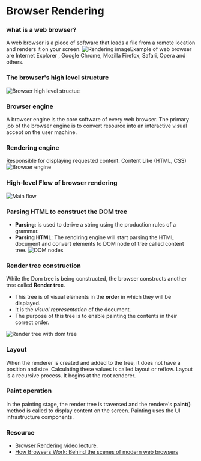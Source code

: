 # Browser Rendering
### what is a web browser?

A web browser is a piece of software that loads a file from a remote location and renders it on your screen.
![Rendering image ](https://miro.medium.com/max/4848/1*uY2K9BXnJ-uP4X9vAPvfDg.png)Example of web browser are Internet Explorer , Google Chrome, Mozilla Firefox, Safari, Opera and others.
### The browser's high level structure 
![Browser high level structue](https://www.html5rocks.com/en/tutorials/internals/howbrowserswork/layers.png)

### Browser engine
A browser engine is the core software of every web browser. The primary job of the browser engine is to convert resource into an interactive visual accept on the user machine.

###  Rendering engine 
Responsible for displaying requested content. Content Like (HTML, CSS) 
![Browser engine](https://sreejithav.files.wordpress.com/2013/05/bengines.png)
### High-level Flow of browser rendering
![Main flow](https://www.html5rocks.com/en/tutorials/internals/howbrowserswork/flow.png)
###  Parsing HTML to construct the DOM tree
* __Parsing__: is used to derive a string using the production rules of a grammar. 
* __Parsing HTML__:  The rendiring engine will start parsing the HTML document and convert elements to DOM node of tree called content tree. 
![DOM nodes](https://www.html5rocks.com/en/tutorials/internals/howbrowserswork/image015.png)
### Render tree construction

While the Dom tree is being constructed, the browser constructs another tree called __Render tree__.
* This tree is of visual elements in the __order__ in which they will be displayed.
* It is the _visual representation_ of the document.
* The purpose of this tree is to enable painting the contents in their correct order.
 
![Render tree with dom tree](https://miro.medium.com/max/7602/1*8HnhiojSoPaJAWkruPhDwA.png)
### Layout 
When the renderer is created and added to the tree, it does not have a position and size. Calculating these values is called layout or reflow.
Layout is a recursive process. It begins at the root renderer.

### Paint operation 
In the painting stage, the render tree is traversed and the rendere's __paint()__ method is called to display content on the screen. 
Painting uses the UI infrastructure components.
### Resource 
* [Browser Rendering video lecture.](https://www.youtube.com/watch?v=SmE4OwHztCc&t=1477s)
* [How Browsers Work: Behind the scenes of modern web browsers](https://www.html5rocks.com/en/tutorials/internals/howbrowserswork/#Introduction)
